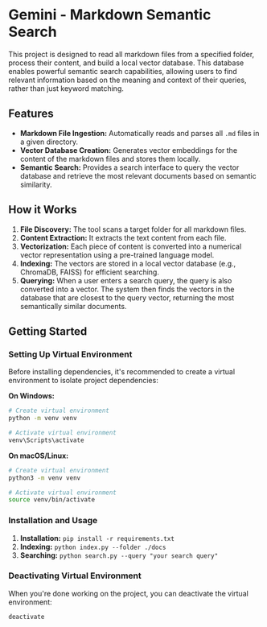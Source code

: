 # Gemini - Markdown Semantic Search

This project is designed to read all markdown files from a specified folder, process their content, and build a local vector database. This database enables powerful semantic search capabilities, allowing users to find relevant information based on the meaning and context of their queries, rather than just keyword matching.

## Features

*   **Markdown File Ingestion:** Automatically reads and parses all `.md` files in a given directory.
*   **Vector Database Creation:** Generates vector embeddings for the content of the markdown files and stores them locally.
*   **Semantic Search:** Provides a search interface to query the vector database and retrieve the most relevant documents based on semantic similarity.

## How it Works

1.  **File Discovery:** The tool scans a target folder for all markdown files.
2.  **Content Extraction:** It extracts the text content from each file.
3.  **Vectorization:** Each piece of content is converted into a numerical vector representation using a pre-trained language model.
4.  **Indexing:** The vectors are stored in a local vector database (e.g., ChromaDB, FAISS) for efficient searching.
5.  **Querying:** When a user enters a search query, the query is also converted into a vector. The system then finds the vectors in the database that are closest to the query vector, returning the most semantically similar documents.

## Getting Started

### Setting Up Virtual Environment

Before installing dependencies, it's recommended to create a virtual environment to isolate project dependencies:

**On Windows:**
```bash
# Create virtual environment
python -m venv venv

# Activate virtual environment
venv\Scripts\activate
```

**On macOS/Linux:**
```bash
# Create virtual environment
python3 -m venv venv

# Activate virtual environment
source venv/bin/activate
```

### Installation and Usage

1.  **Installation:** `pip install -r requirements.txt`
2.  **Indexing:** `python index.py --folder ./docs`
3.  **Searching:** `python search.py --query "your search query"`

### Deactivating Virtual Environment

When you're done working on the project, you can deactivate the virtual environment:

```bash
deactivate
